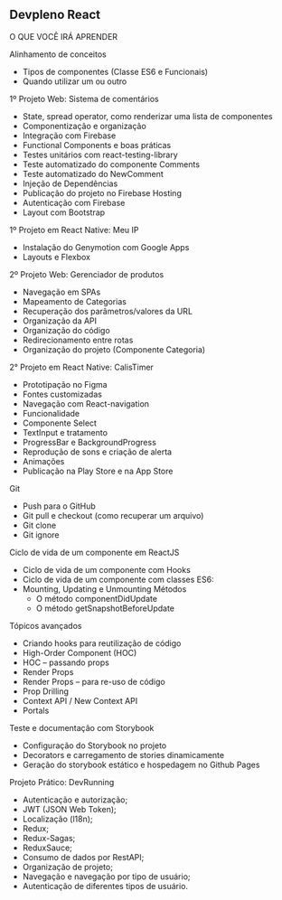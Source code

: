 ## Devpleno React

O QUE VOCÊ IRÁ APRENDER

Alinhamento de conceitos

  - Tipos de componentes (Classe ES6 e Funcionais)
  - Quando utilizar um ou outro

1º Projeto Web: Sistema de comentários

  - State, spread operator, como renderizar uma lista de componentes
  - Componentização e organização
  - Integração com Firebase
  - Functional Components e boas práticas
  - Testes unitários com react-testing-library
  - Teste automatizado do componente Comments
  - Teste automatizado do NewComment
  - Injeção de Dependências
  - Publicação do projeto no Firebase Hosting
  - Autenticação com Firebase
  - Layout com Bootstrap 

1º Projeto em React Native: Meu IP

  - Instalação do Genymotion com Google Apps
  - Layouts e Flexbox

2º Projeto Web: Gerenciador de produtos

  - Navegação em SPAs
  - Mapeamento de Categorias 
  - Recuperação dos parâmetros/valores da URL
  - Organização da API
  - Organização do código
  - Redirecionamento entre rotas
  - Organização do projeto (Componente Categoria)

2° Projeto em React Native: CalisTimer

  - Prototipação no Figma 
  - Fontes customizadas
  - Navegação com React-navigation
  - Funcionalidade
  - Componente Select
  - TextInput e tratamento
  - ProgressBar e BackgroundProgress
  - Reprodução de sons e criação de alerta
  - Animações
  - Publicação na Play Store e na App Store

Git

  - Push para o GitHub
  - Git pull e checkout (como recuperar um arquivo)
  - Git clone
  - Git ignore

Ciclo de vida de um componente em ReactJS

  - Ciclo de vida de um componente com Hooks
  - Ciclo de vida de um componente com classes ES6:
  - Mounting, Updating e Unmounting
    Métodos
    - O método componentDidUpdate 
    - O método getSnapshotBeforeUpdate

Tópicos avançados

  - Criando hooks para reutilização de código
  - High-Order Component (HOC)
  - HOC – passando props
  - Render Props
  - Render Props – para re-uso de código
  - Prop Drilling
  - Context API / New Context API
  - Portals

Teste e documentação com Storybook

  - Configuração do Storybook no projeto
  - Decorators e carregamento de stories dinamicamente
  - Geração do storybook estático e hospedagem no Github Pages

Projeto Prático: DevRunning

  - Autenticação e autorização;
  - JWT (JSON Web Token);
  - Localização (l18n);
  - Redux;
  - Redux-Sagas;
  - ReduxSauce;
  - Consumo de dados por RestAPI;
  - Organização de projeto;
  - Navegação e navegação por tipo de usuário; 
  - Autenticação de diferentes tipos de usuário. 

